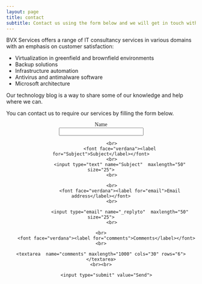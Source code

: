 ```yaml
---
layout: page
title: contact
subtitle: Contact us using the form below and we will get in touch with you as soon as possible.
---
```


BVX Services offers a range of IT consultancy services in various domains with an emphasis on customer satisfaction:

- Virtualization in greenfield and brownfield environments
- Backup solutions
- Infrastructure automation
- Antivirus and antimalware software
- Microsoft architecture

Our technology blog is a way to share some of our knowledge and help where we can.

You can contact us to require our services by filling the form below.

<form action="https://formspree.io/xavier.avrillier@gmail.com" method="POST">
<center>
                  <font face="verdana"><label for="Name">Name</label></font>
            <br>
                  <input type="text" name="Name"  maxlength="50" size="25">
            <br>

            <br>
                  <font face="verdana"><label for="Subject">Subject</label></font>
            <br>
                  <input type="text" name="Subject"  maxlength="50" size="25">
            <br>

            <br>
                  <font face="verdana"><label for="email">Email address</label></font>
            <br>

                  <input type="email" name="_replyto"  maxlength="50" size="25">
            <br>

	<br>
  		<font face="verdana"><label for="comments">Comments</label></font>
	<br>

  	<textarea  name="comments" maxlength="1000" cols="30" rows="6"></textarea>
	<br><br>

        <input type="submit" value="Send">
<br>

</center>
</form> 
<!--
<form action="https://formspree.io/xavier.avrillier@gmail.com" method="POST">
<center>
<table border="0">
      <tr>
            <td style="text-align:center">
                  <label for="Name">Name</label>
            </td>
			<tr></tr>
            <td style="text-align:center">
                  <input type="text" name="Name"  maxlength="50" size="30">
            </td>
      </tr>
      <tr>
            <td style="text-align:center">
                  <label for="Subject">Subject</label>
            </td><tr></tr>
            <td style="text-align:center">
                  <input type="text" name="Subject"  maxlength="50" size="30">
            </td>
      </tr>
      <tr>
            <td style="text-align:center">
                  <label for="email">Email address</label>
            </td><tr></tr>
            <td style="text-align:center">
                  <input type="email" name="_replyto"  maxlength="50" size="30">
            </td>
      </tr>
	   <td style="text-align:center">
  <label for="comments">Comments</label>
 </td><tr></tr>
 <td style="text-align:center">
  <textarea  name="comments" maxlength="1000" cols="25" rows="6"></textarea>
 </td>
      <tr>
            <td style="text-align:center">
                  <input type="submit" value="Send">
            </td>
      </tr>
</table>
</center>
</form> 
-->
